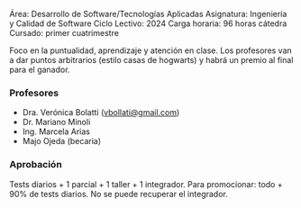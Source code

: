 Área: Desarrollo de Software/Tecnologías Aplicadas
Asignatura: Ingeniería y Calidad de Software
Ciclo Lectivo: 2024
Carga horaria: 96 horas cátedra
Cursado: primer cuatrimestre

Foco en la puntualidad, aprendizaje y atención en clase.
Los profesores van a dar puntos arbitrarios (estilo casas de hogwarts) y habrá un premio al final para el ganador.

### Profesores

- Dra. Verónica Bolatti (vbollati@gmail.com)
- Dr. Mariano Minoli
- Ing. Marcela Arias
- Majo Ojeda (becaria)

### Aprobación

Tests diarios + 1 parcial + 1 taller + 1 integrador.
Para promocionar: todo + 90% de tests diarios. No se puede recuperar el integrador.
